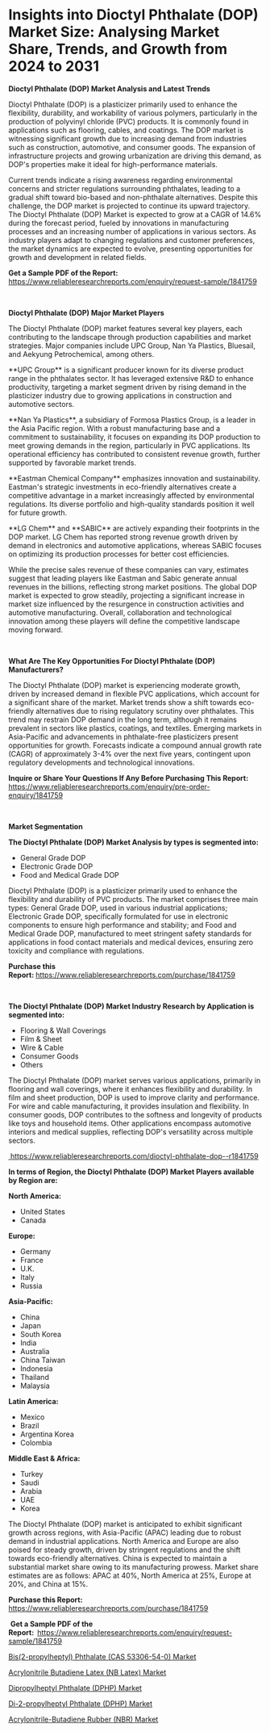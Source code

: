 <p><h1>Insights into Dioctyl Phthalate (DOP) Market Size: Analysing Market Share, Trends, and Growth from 2024 to 2031</h1></p><p><strong>Dioctyl Phthalate (DOP) Market Analysis and Latest Trends</strong></p>
<p><p>Dioctyl Phthalate (DOP) is a plasticizer primarily used to enhance the flexibility, durability, and workability of various polymers, particularly in the production of polyvinyl chloride (PVC) products. It is commonly found in applications such as flooring, cables, and coatings. The DOP market is witnessing significant growth due to increasing demand from industries such as construction, automotive, and consumer goods. The expansion of infrastructure projects and growing urbanization are driving this demand, as DOP's properties make it ideal for high-performance materials.</p><p>Current trends indicate a rising awareness regarding environmental concerns and stricter regulations surrounding phthalates, leading to a gradual shift toward bio-based and non-phthalate alternatives. Despite this challenge, the DOP market is projected to continue its upward trajectory. The Dioctyl Phthalate (DOP) Market is expected to grow at a CAGR of 14.6% during the forecast period, fueled by innovations in manufacturing processes and an increasing number of applications in various sectors. As industry players adapt to changing regulations and customer preferences, the market dynamics are expected to evolve, presenting opportunities for growth and development in related fields.</p></p>
<p><strong>Get a Sample PDF of the Report:&nbsp;</strong> <a href="https://www.reliableresearchreports.com/enquiry/request-sample/1841759?utm_campaign=83&utm_medium=2&utm_source=Github&utm_content=ia&utm_term=31122024&utm_id=dioctyl-phthalate-dop">https://www.reliableresearchreports.com/enquiry/request-sample/1841759</a></p>
<p>&nbsp;</p>
<p><strong>Dioctyl Phthalate (DOP) Major Market Players</strong></p>
<p><p>The Dioctyl Phthalate (DOP) market features several key players, each contributing to the landscape through production capabilities and market strategies. Major companies include UPC Group, Nan Ya Plastics, Bluesail, and Aekyung Petrochemical, among others.</p><p>**UPC Group** is a significant producer known for its diverse product range in the phthalates sector. It has leveraged extensive R&D to enhance productivity, targeting a market segment driven by rising demand in the plasticizer industry due to growing applications in construction and automotive sectors. </p><p>**Nan Ya Plastics**, a subsidiary of Formosa Plastics Group, is a leader in the Asia Pacific region. With a robust manufacturing base and a commitment to sustainability, it focuses on expanding its DOP production to meet growing demands in the region, particularly in PVC applications. Its operational efficiency has contributed to consistent revenue growth, further supported by favorable market trends.</p><p>**Eastman Chemical Company** emphasizes innovation and sustainability. Eastman's strategic investments in eco-friendly alternatives create a competitive advantage in a market increasingly affected by environmental regulations. Its diverse portfolio and high-quality standards position it well for future growth.</p><p>**LG Chem** and **SABIC** are actively expanding their footprints in the DOP market. LG Chem has reported strong revenue growth driven by demand in electronics and automotive applications, whereas SABIC focuses on optimizing its production processes for better cost efficiencies.</p><p>While the precise sales revenue of these companies can vary, estimates suggest that leading players like Eastman and Sabic generate annual revenues in the billions, reflecting strong market positions. The global DOP market is expected to grow steadily, projecting a significant increase in market size influenced by the resurgence in construction activities and automotive manufacturing. Overall, collaboration and technological innovation among these players will define the competitive landscape moving forward.</p></p>
<p>&nbsp;</p>
<p><strong>What Are The Key Opportunities For Dioctyl Phthalate (DOP) Manufacturers?</strong></p>
<p><p>The Dioctyl Phthalate (DOP) market is experiencing moderate growth, driven by increased demand in flexible PVC applications, which account for a significant share of the market. Market trends show a shift towards eco-friendly alternatives due to rising regulatory scrutiny over phthalates. This trend may restrain DOP demand in the long term, although it remains prevalent in sectors like plastics, coatings, and textiles. Emerging markets in Asia-Pacific and advancements in phthalate-free plasticizers present opportunities for growth. Forecasts indicate a compound annual growth rate (CAGR) of approximately 3-4% over the next five years, contingent upon regulatory developments and technological innovations.</p></p>
<p><strong>Inquire or Share Your Questions If Any Before Purchasing This Report:</strong> <a href="https://www.reliableresearchreports.com/enquiry/pre-order-enquiry/1841759?utm_campaign=83&utm_medium=2&utm_source=Github&utm_content=ia&utm_term=31122024&utm_id=dioctyl-phthalate-dop">https://www.reliableresearchreports.com/enquiry/pre-order-enquiry/1841759</a></p>
<p>&nbsp;</p>
<p><strong>Market Segmentation</strong></p>
<p><strong>The Dioctyl Phthalate (DOP) Market Analysis by types is segmented into:</strong></p>
<p><ul><li>General Grade DOP</li><li>Electronic Grade DOP</li><li>Food and Medical Grade DOP</li></ul></p>
<p><p>Dioctyl Phthalate (DOP) is a plasticizer primarily used to enhance the flexibility and durability of PVC products. The market comprises three main types: General Grade DOP, used in various industrial applications; Electronic Grade DOP, specifically formulated for use in electronic components to ensure high performance and stability; and Food and Medical Grade DOP, manufactured to meet stringent safety standards for applications in food contact materials and medical devices, ensuring zero toxicity and compliance with regulations.</p></p>
<p><strong>Purchase this Report:&nbsp;</strong><a href="https://www.reliableresearchreports.com/purchase/1841759?utm_campaign=83&utm_medium=2&utm_source=Github&utm_content=ia&utm_term=31122024&utm_id=dioctyl-phthalate-dop">https://www.reliableresearchreports.com/purchase/1841759</a></p>
<p>&nbsp;</p>
<p><strong>The Dioctyl Phthalate (DOP) Market Industry Research by Application is segmented into:</strong></p>
<p><ul><li>Flooring & Wall Coverings</li><li>Film & Sheet</li><li>Wire & Cable</li><li>Consumer Goods</li><li>Others</li></ul></p>
<p><p>The Dioctyl Phthalate (DOP) market serves various applications, primarily in flooring and wall coverings, where it enhances flexibility and durability. In film and sheet production, DOP is used to improve clarity and performance. For wire and cable manufacturing, it provides insulation and flexibility. In consumer goods, DOP contributes to the softness and longevity of products like toys and household items. Other applications encompass automotive interiors and medical supplies, reflecting DOP's versatility across multiple sectors.</p></p>
<p><a href="https://www.reliableresearchreports.com/dioctyl-phthalate-dop--r1841759?utm_campaign=83&utm_medium=2&utm_source=Github&utm_content=ia&utm_term=31122024&utm_id=dioctyl-phthalate-dop">&nbsp;https://www.reliableresearchreports.com/dioctyl-phthalate-dop--r1841759</a></p>
<p><strong>In terms of Region, the Dioctyl Phthalate (DOP) Market Players available by Region are:</strong></p>
<p>
    <p> <strong> North America: </strong>
        <ul>
            <li>United States</li>
            <li>Canada</li>
        </ul>
        </p> 
    <p> <strong> Europe: </strong>
        <ul>
            <li>Germany</li>
            <li>France</li>
            <li>U.K.</li>
            <li>Italy</li>
            <li>Russia</li>
        </ul>
        </p> 
    <p> <strong> Asia-Pacific: </strong>
        <ul>
            <li>China</li>
            <li>Japan</li>
            <li>South Korea</li>
            <li>India</li>
            <li>Australia</li>
            <li>China Taiwan</li>
            <li>Indonesia</li>
            <li>Thailand</li>
            <li>Malaysia</li>
        </ul>
        </p> 
    <p> <strong> Latin America: </strong>
        <ul>
            <li>Mexico</li>
            <li>Brazil</li>
            <li>Argentina Korea</li>
            <li>Colombia</li>
        </ul>
        </p> 
    <p> <strong> Middle East & Africa: </strong>
        <ul>
            <li>Turkey</li>
            <li>Saudi</li>
            <li>Arabia</li>
            <li>UAE</li>
            <li>Korea</li>
        </ul>
    </p>
    </p>
<p><p>The Dioctyl Phthalate (DOP) market is anticipated to exhibit significant growth across regions, with Asia-Pacific (APAC) leading due to robust demand in industrial applications. North America and Europe are also poised for steady growth, driven by stringent regulations and the shift towards eco-friendly alternatives. China is expected to maintain a substantial market share owing to its manufacturing prowess. Market share estimates are as follows: APAC at 40%, North America at 25%, Europe at 20%, and China at 15%.</p></p>
<p><strong>Purchase this Report: </strong><a href="https://www.reliableresearchreports.com/purchase/1841759?utm_campaign=83&utm_medium=2&utm_source=Github&utm_content=ia&utm_term=31122024&utm_id=dioctyl-phthalate-dop">https://www.reliableresearchreports.com/purchase/1841759</a></p>
<p>&nbsp;<strong>Get a Sample PDF of the Report:&nbsp;&nbsp;</strong><a href="https://www.reliableresearchreports.com/enquiry/request-sample/1841759?utm_campaign=83&utm_medium=2&utm_source=Github&utm_content=ia&utm_term=31122024&utm_id=dioctyl-phthalate-dop">https://www.reliableresearchreports.com/enquiry/request-sample/1841759</a></p>
<p><strong></strong></p>
<p><p><a href="https://github.com/tasiahtahathorn/Market-Research-Report-List-1/blob/main/bis2-propylheptyl-phthalate-cas-53306-54-0-market.md?utm_campaign=83&utm_medium=2&utm_source=Github&utm_content=ia&utm_term=31122024&utm_id=dioctyl-phthalate-dop">Bis(2-propylheptyl) Phthalate (CAS 53306-54-0) Market</a></p><p><a href="https://github.com/tona7vba/Market-Research-Report-List-1/blob/main/acrylonitrile-butadiene-latex-nb-latex-market.md?utm_campaign=83&utm_medium=2&utm_source=Github&utm_content=ia&utm_term=31122024&utm_id=dioctyl-phthalate-dop">Acrylonitrile Butadiene Latex (NB Latex) Market</a></p><p><a href="https://github.com/jeastefanowicz7816/Market-Research-Report-List-1/blob/main/dipropylheptyl-phthalate-dphp-market.md?utm_campaign=83&utm_medium=2&utm_source=Github&utm_content=ia&utm_term=31122024&utm_id=dioctyl-phthalate-dop">Dipropylheptyl Phthalate (DPHP) Market</a></p><p><a href="https://github.com/oslieselotte2192/Market-Research-Report-List-1/blob/main/di-2-propylheptyl-phthalate-dphp-market.md?utm_campaign=83&utm_medium=2&utm_source=Github&utm_content=ia&utm_term=31122024&utm_id=dioctyl-phthalate-dop">Di-2-propylheptyl Phthalate (DPHP) Market</a></p><p><a href="https://github.com/tambraunrue691969/Market-Research-Report-List-1/blob/main/acrylonitrile-butadiene-rubber-nbr-market.md?utm_campaign=83&utm_medium=2&utm_source=Github&utm_content=ia&utm_term=31122024&utm_id=dioctyl-phthalate-dop">Acrylonitrile-Butadiene Rubber (NBR) Market</a></p></p>